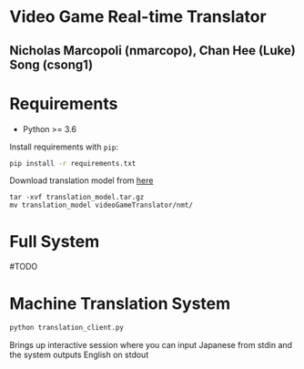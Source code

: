 # Video Game Real-time Translator
## Nicholas Marcopoli (nmarcopo), Chan Hee (Luke) Song (csong1)

# Requirements

- Python >= 3.6

Install requirements with `pip`:

```bash
pip install -r requirements.txt
```

Download translation model from 
[here](https://drive.google.com/file/d/1BtgfuH9MvbE3Fd4s-t6cgKTFwgAw4vHb/view?usp=sharing)

```
tar -xvf translation_model.tar.gz
mv translation_model videoGameTranslator/nmt/
```
 


# Full System

#TODO


# Machine Translation System

```bash
python translation_client.py
```

Brings up interactive session where you can input Japanese from stdin and the system outputs English on stdout